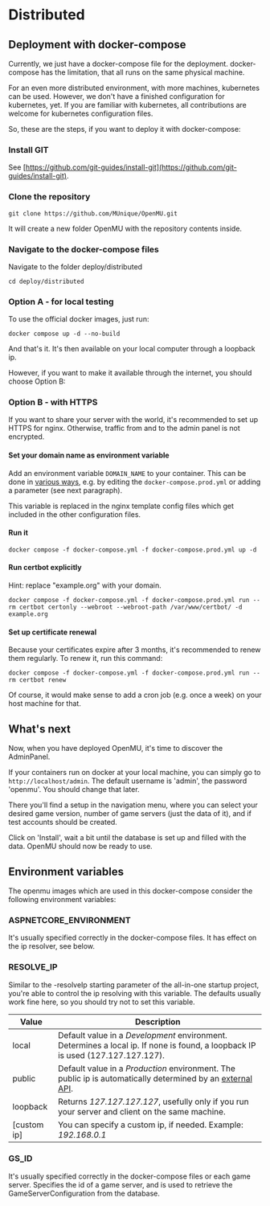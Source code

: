 # Distributed

## Deployment with docker-compose

Currently, we just have a docker-compose file for the deployment.
docker-compose has the limitation, that all runs on the same physical machine.

For an even more distributed environment, with more machines, kubernetes can be
used. However, we don't have a finished configuration for kubernetes, yet. If you
are familiar with kubernetes, all contributions are welcome for kubernetes
configuration files.

So, these are the steps, if you want to deploy it with docker-compose:

### Install GIT

See [https://github.com/git-guides/install-git](https://github.com/git-guides/install-git).

### Clone the repository

`git clone https://github.com/MUnique/OpenMU.git`

It will create a new folder OpenMU with the repository contents inside.

### Navigate to the docker-compose files

Navigate to the folder deploy/distributed

`cd deploy/distributed`

### Option A - for local testing

To use the official docker images, just run:

`docker compose up -d --no-build`

And that's it. It's then available on your local computer through a loopback ip.

However, if you want to make it available through the internet, you should choose
Option B:

### Option B - with HTTPS

If you want to share your server with the world, it's recommended to set up HTTPS
for nginx. Otherwise, traffic from and to the admin panel is not encrypted.

#### Set your domain name as environment variable

Add an environment variable ```DOMAIN_NAME``` to your container.
This can be done in [various ways](https://docs.docker.com/compose/environment-variables/set-environment-variables/),
e.g. by editing the ```docker-compose.prod.yml``` or adding a parameter (see next
paragraph).

This variable is replaced in the nginx template config files which get included
in the other configuration files.

#### Run it

`docker compose -f docker-compose.yml -f docker-compose.prod.yml up -d`

#### Run certbot explicitly

Hint: replace "example.org" with your domain.

`docker compose -f docker-compose.yml -f docker-compose.prod.yml run --rm certbot certonly --webroot --webroot-path /var/www/certbot/ -d example.org`

#### Set up certificate renewal

Because your certificates expire after 3 months, it's recommended to renew them regularly.
To renew it, run this command:

`docker compose -f docker-compose.yml -f docker-compose.prod.yml run --rm certbot renew`

Of course, it would make sense to add a cron job (e.g. once a week) on your host
machine for that.

## What's next

Now, when you have deployed OpenMU, it's time to discover the AdminPanel.

If your containers run on docker at your local machine, you can simply go to `http://localhost/admin`.
The default username is 'admin', the password 'openmu'. You should change that later.

There you'll find a setup in the navigation menu, where you can select your desired
game version, number of game servers (just the data of it), and if test accounts
should be created.

Click on 'Install', wait a bit until the database is set up and filled with the
data.
OpenMU should now be ready to use.

## Environment variables

The openmu images which are used in this docker-compose consider the following
environment variables:

### ASPNETCORE_ENVIRONMENT

It's usually specified correctly in the docker-compose files. It has effect on
the ip resolver, see below.

### RESOLVE_IP

Similar to the -resolveIp starting parameter of the all-in-one startup project,
you're able to control the ip resolving with this variable. The defaults usually
work fine here, so you should try not to set this variable.

| Value | Description         |
|-------|---------------------|
| local | Default value in a *Development* environment. Determines a local ip. If none is found, a loopback IP is used (127.127.127.127). |
| public | Default value in a *Production* environment. The public ip is automatically determined by an [external API](https://www.ipify.org/). |
| loopback | Returns *127.127.127.127*, usefully only if you run your server and client on the same machine. |
| [custom ip] | You can specify a custom ip, if needed. Example: *192.168.0.1* |

### GS_ID

It's usually specified correctly in the docker-compose files or each game server.
Specifies the id of a game server, and is used to retrieve the GameServerConfiguration
from the database.
